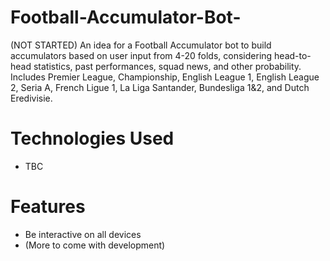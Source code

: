 # Football-Accumulator-Bot-
(NOT STARTED) An idea for a Football Accumulator bot to build accumulators based on user input from 4-20 folds, considering head-to-head statistics, past performances, squad news, and other probability. Includes Premier League, Championship, English League 1, English League 2, Seria A, French Ligue 1, La Liga Santander, Bundesliga 1&amp;2, and Dutch Eredivisie.

# Technologies Used
- TBC

# Features 
- Be interactive on all devices
- (More to come with development)

